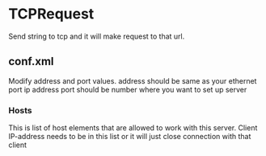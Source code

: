 # TCPRequest
Send string to tcp and it will make request to that url.

## conf.xml
Modify address and port values.
address should be same as your ethernet port ip address
port should be number where you want to set up server
### Hosts
This is list of host elements that are allowed to work with this server. Client IP-address needs to be in this list or it will just close connection with that client
